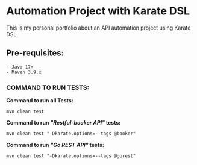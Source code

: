 # Automation Project with Karate DSL 

This is my personal portfolio about an API automation project using Karate DSL.

## Pre-requisites:
    - Java 17+
    - Maven 3.9.x


### COMMAND TO RUN TESTS:

  **Command to run all Tests:**
    
    mvn clean test

 **Command to run *"Restful-booker API"* tests:**

    mvn clean test "-Dkarate.options=--tags @booker"

**Command to run *"Go REST API"* tests:**
  
    mvn clean test "-Dkarate.options=--tags @gorest"
